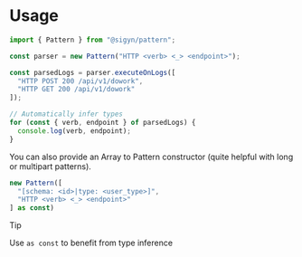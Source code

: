 # Usage

```ts
import { Pattern } from "@sigyn/pattern";

const parser = new Pattern("HTTP <verb> <_> <endpoint>");

const parsedLogs = parser.executeOnLogs([
  "HTTP POST 200 /api/v1/dowork",
  "HTTP GET 200 /api/v1/dowork"
]);

// Automatically infer types 
for (const { verb, endpoint } of parsedLogs) {
  console.log(verb, endpoint);
}
```

You can also provide an Array to Pattern constructor (quite helpful with long or multipart patterns).

```ts
new Pattern([
  "[schema: <id>|type: <user_type>]",
  "HTTP <verb> <_> <endpoint>"
] as const)
```

> [!TIP]
> Use `as const` to benefit from type inference
